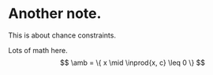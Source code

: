 # Another note.

This is about chance constraints. 

Lots of math here. 
$$ 
 \amb = \{ x \mid \inprod{x, c} \leq 0 \}
$$ 
